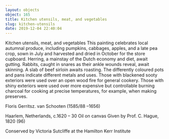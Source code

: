 ```yaml
---
layout: objects
object: 165
title: Kitchen utensils, meat, and vegetables
slug: kitchen-utensils
date: 2019-12-04 22:40:04
---
```

Kitchen utensils, meat, and vegetables  This painting celebrates local autumnal produce, including pumpkins, cabbages, apples, and a late pea crop, sown in July and harvested and dried in October for the store cupboard.  Herring, a mainstay of the Dutch economy and diet, await gutting. Rabbits, caught in snares as their ankle wounds reveal, await skinning.  A slab of beef sirloin awaits roasting. The differently coloured pots and pans indicate different metals and uses. Those with blackened sooty exteriors were used over an open wood fire for general cookery. Those with shiny exteriors were used over more expensive but controllable burning charcoal for cooking at precise temperatures, for example, when making preserves.

Floris Gerritsz. van Schooten (1585/88 –1656)  

Haarlem, Netherlands, c.1620 – 30  Oil on canvas  Given by Prof. C. Hague, 1820 (96)

Conserved by Victoria Sutcliffe at the Hamilton Kerr Institute

